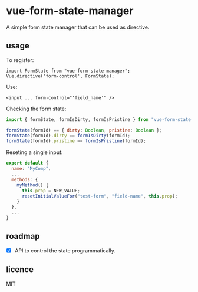 # vue-form-state-manager

A simple form state manager that can be used as directive.

## usage

To register:

```vue
import FormState from "vue-form-state-manager";
Vue.directive('form-control', FormState);
```

Use:

```vue
<input ... form-control="'field_name'" />
```

Checking the form state:

```js
import { formState, formIsDirty, formIsPristine } from "vue-form-state-manager";

formState(formId) == { dirty: Boolean, pristine: Boolean };
formState(formId).dirty == formIsDirty(formId);
formState(formId).pristine == formIsPristine(formId);
```

Reseting a single input:

```js
export default {
  name: "MyComp",
  ...
  methods: {
    myMethod() {
      this.prop = NEW_VALUE;
      resetInitialValueFor("test-form", "field-name", this.prop);
    }
  },
  ...
}
```

## roadmap

- [x] API to control the state programmatically.

## licence

MIT